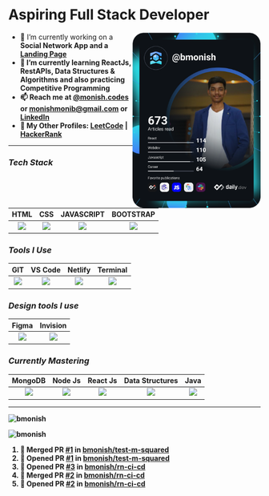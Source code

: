 <div align="left">
<h1>Aspiring Full Stack Developer</h1>
  <a href="https://app.daily.dev/get?r=bmonish">
    <img align="right" src="https://github.com/bmonish/bmonish/blob/master/devcard.svg" width="256" alt="Monish's Dev Card" />
  </a>
<ul>
  <li>🔭 I’m currently working on a <strong>Social Network App<strong> and a <a href="https://bmonish.github.io/early-storage/"><strong>Landing Page</strong></a></li>
  <li>🌱 I’m currently learning <strong>ReactJs, RestAPIs, Data Structures & Algorithms</strong> and also practicing <strong>Competitive Programming</strong></li>
  <li>📫 Reach me at <a href="https://www.instagram.com/monish.codes/"><strong>@monish.codes</strong></a> or <a href="mailto:monishmonib@gmail.com"><strong>monishmonib@gmail.com</strong></a> or <a href="https://linkedin.com/in/bmonish"><strong>LinkedIn</strong></a>
  <li>👤 My Other Profiles: <a href="https://leetcode.com/bmonish/"><strong>LeetCode</strong></a> | <a href="https://www.hackerrank.com/monishmonib"><strong>HackerRank</strong></a></li>
</ul>
</div>

---
### ***Tech Stack***

| HTML  | CSS | JAVASCRIPT | BOOTSTRAP |
| :-------------: | :-------------: | :-------------: | :-------------: |
| <img height="30px" src="https://cdn.svgporn.com/logos/html-5.svg">  | <img height="30px" src="https://cdn.svgporn.com/logos/css-3.svg"> | <img height="30px" src="https://cdn.svgporn.com/logos/javascript.svg"> | <img height="30px" src="https://cdn.svgporn.com/logos/bootstrap.svg"> |

### ***Tools I Use***

| GIT  | VS Code | Netlify | Terminal | 
| :-------------: | :-------------: |:-------------: | :-------------: |
| <img height="30px" src="https://cdn.svgporn.com/logos/git-icon.svg">  | <img height="30px" src="https://cdn.svgporn.com/logos/visual-studio-code.svg"> |  <img height="30px" src="https://cdn.svgporn.com/logos/netlify.svg"> |  <img height="30px" src="https://cdn.svgporn.com/logos/terminal.svg"> | 

### ***Design tools I use***

| Figma | Invision |
| :-------------: | :-------------: |
| <img height="30px" src="https://cdn.svgporn.com/logos/figma.svg"> | <img height="30px" src="https://cdn.svgporn.com/logos/invision.svg"> |

### ***Currently Mastering***

| MongoDB | Node Js | React Js | Data Structures | Java |
| :-------------: | :-------------: | :-------------: | :-------------: | :-------------: |
 | <img height="30px" src="https://cdn.svgporn.com/logos/mongodb.svg"> |<img height="30px" src="https://cdn.svgporn.com/logos/nodejs-icon.svg"> |  <img height="30px" src="https://cdn.svgporn.com/logos/react.svg"> | <img height="30px" src="https://image.flaticon.com/icons/png/512/2920/2920211.png"> | <img height="30px" src="https://cdn.svgporn.com/logos/java.svg"> |

_____

<p><img src="https://github-readme-stats.vercel.app/api?username=bmonish&count_private=true&show_icons=true&theme=react&hide=stars" alt="bmonish"/></p>

<p><img src="https://github-readme-streak-stats.herokuapp.com/?user=bmonish" alt="bmonish"/></p>

<!--START_SECTION:activity-->
1. 🎉 Merged PR [#1](https://github.com/bmonish/test-m-squared/pull/1) in [bmonish/test-m-squared](https://github.com/bmonish/test-m-squared)
2. 💪 Opened PR [#1](https://github.com/bmonish/test-m-squared/pull/1) in [bmonish/test-m-squared](https://github.com/bmonish/test-m-squared)
3. 💪 Opened PR [#3](https://github.com/bmonish/rn-ci-cd/pull/3) in [bmonish/rn-ci-cd](https://github.com/bmonish/rn-ci-cd)
4. 🎉 Merged PR [#2](https://github.com/bmonish/rn-ci-cd/pull/2) in [bmonish/rn-ci-cd](https://github.com/bmonish/rn-ci-cd)
5. 💪 Opened PR [#2](https://github.com/bmonish/rn-ci-cd/pull/2) in [bmonish/rn-ci-cd](https://github.com/bmonish/rn-ci-cd)
<!--END_SECTION:activity-->
